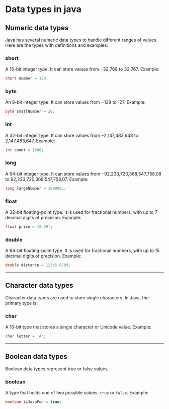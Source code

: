 # Data types in java

## Numeric data types
Java has several numeric data types to handle different ranges of values. Here are the types with definitions and examples:

### short
A 16-bit integer type. It can store values from −32,768 to 32,767.
Example:
```java
short number = 150;
```

### byte
An 8-bit integer type. It can store values from −128 to 127.
Example:
```java
byte smallNumber = 20;
```

### int
A 32-bit integer type. It can store values from −2,147,483,648 to 2,147,483,647.
Example:
```java
int count = 1000;
```

### long
A 64-bit integer type. It can store values from −92,233,720,368,547,758,08 to 92,233,720,368,547,758,07.
Example:
```java
long largeNumber = 100000L;
```

### float
A 32-bit floating-point type. It is used for fractional numbers, with up to 7 decimal digits of precision.
Example:
```java
float price = 19.99f;
```

### double
A 64-bit floating-point type. It is used for fractional numbers, with up to 15 decimal digits of precision.
Example:
```java
double distance = 12345.6789;
```

---

## Character data types
Character data types are used to store single characters. In Java, the primary type is:

### char
A 16-bit type that stores a single character or Unicode value.
Example:
```java
char letter = 'A';
```

---

## Boolean data types
Boolean data types represent true or false values.

### boolean
A type that holds one of two possible values: `true` or `false`.
Example:
```java
boolean isJavaFun = true;
```
